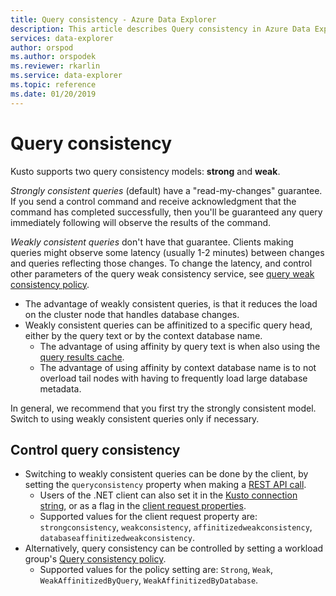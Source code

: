 ```yaml
---
title: Query consistency - Azure Data Explorer
description: This article describes Query consistency in Azure Data Explorer.
services: data-explorer
author: orspod
ms.author: orspodek
ms.reviewer: rkarlin
ms.service: data-explorer
ms.topic: reference
ms.date: 01/20/2019
---
```

# Query consistency

Kusto supports two query consistency models: **strong** and **weak**.

*Strongly consistent queries* (default) have a "read-my-changes" guarantee. 
If you send a control command and receive acknowledgment that the command has completed successfully, then you'll be guaranteed any query immediately following will observe the results of the command.

*Weakly consistent queries* don't have that guarantee. Clients making queries might observe some latency
(usually 1-2 minutes) between changes and queries reflecting those changes. To change the latency, and control other parameters of the query weak consistency service, see [query weak consistency policy](../management/query-weak-consistency-policy.md).
* The advantage of weakly consistent queries, is that it reduces the load on the cluster node that handles database changes.
* Weakly consistent queries can be affinitized to a specific query head, either by the query text or by the context database name.
  * The advantage of using affinity by query text is when also using the [query results cache](../query/query-results-cache.md).
  * The advantage of using affinity by context database name is to not overload tail nodes with having to frequently load large database metadata.
 
In general, we recommend that you first try the strongly consistent model. Switch to using weakly consistent queries only if necessary.

## Control query consistency

* Switching to weakly consistent queries can be done by the client, by setting the `queryconsistency` property when making a [REST API call](../api/rest/request.md).
  * Users of the .NET client can also set it in the [Kusto connection string](../api/connection-strings/kusto.md), or as a flag in the [client request properties](../api/netfx/request-properties.md).
  * Supported values for the client request property are: `strongconsistency`, `weakconsistency`, `affinitizedweakconsistency`, `databaseaffinitizedweakconsistency`.
* Alternatively, query consistency can be controlled by setting a workload group's [Query consistency policy](../management/query-consistency-policy.md).
  * Supported values for the policy setting are: `Strong`, `Weak`, `WeakAffinitizedByQuery`, `WeakAffinitizedByDatabase`.


